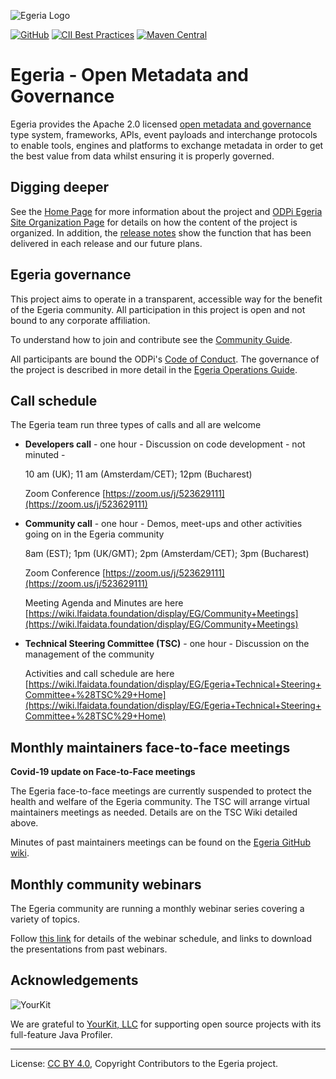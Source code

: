 <!-- SPDX-License-Identifier: CC-BY-4.0 -->
<!-- Copyright Contributors to the Egeria project. -->

![Egeria Logo](assets/img/ODPi_Egeria_Logo_color.png)

[![GitHub](https://img.shields.io/github/license/odpi/egeria)](LICENSE)
[![CII Best Practices](https://bestpractices.coreinfrastructure.org/projects/3044/badge)](https://bestpractices.coreinfrastructure.org/projects/3044)
[![Maven Central](https://img.shields.io/maven-central/v/org.odpi.egeria/egeria)](https://mvnrepository.com/artifact/org.odpi.egeria)

<!-- [![Azure](https://dev.azure.com/odpi/egeria/_apis/build/status/odpi.egeria)](https://dev.azure.com/odpi/Egeria/_build) -->
<!-- [![Quality Gate Status](https://sonarcloud.io/api/project_badges/measure?project=odpi_egeria&metric=alert_status)](https://sonarcloud.io/dashboard?id=odpi_egeria) -->


# Egeria - Open Metadata and Governance
  
Egeria provides the Apache 2.0 licensed [open metadata and governance](open-metadata-publication/website/README.md)
type system, frameworks, APIs, event payloads and interchange protocols to enable tools,
engines and platforms to exchange metadata in order to get the best
value from data whilst ensuring it is properly governed.

## Digging deeper

See the [Home Page](index.md) for more information about the project and [ODPi Egeria Site Organization Page](Content-Organization.md)
for details on how the content of the project is organized.  In addition,
the [release notes](release-notes) show the function that has been
delivered in each release and our future plans.

## Egeria governance

This project aims to operate in a transparent, accessible way for the benefit
of the Egeria community.
All participation in this project is open and not
bound to any corporate affiliation.

To understand how to join and contribute see the 
[Community Guide](./Community-Guide.md).

All participants are bound the ODPi's [Code of Conduct](https://github.com/odpi/specs/wiki/ODPi-Code-of-Conduct).
The governance of the project is described in more detail in the
[Egeria Operations Guide](./Egeria-Operations.md).

## Call schedule

The Egeria team run three types of calls and all are welcome

* **Developers call** - one hour - 
  Discussion on code development - not minuted -
  
  10 am (UK); 11 am (Amsterdam/CET); 12pm (Bucharest)
  
  Zoom Conference [https://zoom.us/j/523629111](https://zoom.us/j/523629111)
  
* **Community call** - one hour - 
  Demos, meet-ups and other activities going on in the Egeria community
  
  8am (EST); 1pm (UK/GMT); 2pm (Amsterdam/CET); 3pm (Bucharest)
  
  Zoom Conference [https://zoom.us/j/523629111](https://zoom.us/j/523629111)
 
  Meeting Agenda and Minutes are here [https://wiki.lfaidata.foundation/display/EG/Community+Meetings](https://wiki.lfaidata.foundation/display/EG/Community+Meetings)
  
* **Technical Steering Committee (TSC)** - one hour -
  Discussion on the management of the community
  
  Activities and call schedule
  are here [https://wiki.lfaidata.foundation/display/EG/Egeria+Technical+Steering+Committee+%28TSC%29+Home](https://wiki.lfaidata.foundation/display/EG/Egeria+Technical+Steering+Committee+%28TSC%29+Home)


## Monthly maintainers face-to-face meetings

**Covid-19 update on Face-to-Face meetings**

The Egeria face-to-face meetings are currently suspended
to protect the health and welfare of the Egeria community.
The TSC will arrange virtual maintainers meetings as needed.  Details are on the
TSC Wiki detailed above.

Minutes of past maintainers meetings can be found on the
[Egeria GitHub wiki](https://github.com/odpi/egeria/wiki).

## Monthly community webinars

The Egeria community are running a monthly webinar series
covering a variety of topics.

Follow [this link](https://github.com/odpi/data-governance/tree/master/webinars)
for details of the webinar schedule, and links to download
the presentations from past webinars.

## Acknowledgements

![YourKit](https://www.yourkit.com/images/yklogo.png)

We are grateful to [YourKit, LLC](https://www.yourkit.com) for supporting open source projects with its full-feature
Java Profiler.

----
License: [CC BY 4.0](https://creativecommons.org/licenses/by/4.0/),
Copyright Contributors to the Egeria project.
